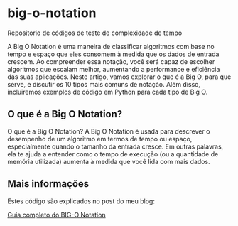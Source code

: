 # big-o-notation

Repositorio de códigos de teste de complexidade de tempo

A Big O Notation é uma maneira de classificar algoritmos com base no tempo e espaço que eles consomem à medida que os dados de entrada crescem. Ao compreender essa notação, você será capaz de escolher algoritmos que escalam melhor, aumentando a performance e eficiência das suas aplicações. Neste artigo, vamos explorar o que é a Big O, para que serve, e discutir os 10 tipos mais comuns de notação. Além disso, incluiremos exemplos de código em Python para cada tipo de Big O.

## O que é a Big O Notation?
O que é a Big O Notation?
A Big O Notation é usada para descrever o desempenho de um algoritmo em termos de tempo ou espaço, especialmente quando o tamanho da entrada cresce. Em outras palavras, ela te ajuda a entender como o tempo de execução (ou a quantidade de memória utilizada) aumenta à medida que você lida com mais dados.

## Mais informações

Estes código são explicados no post do meu blog:

[Guia completo do BIG-O Notation](https://berlotto.me/posts/entendendo-a-big-o-notation-um-guia-completo-para-desenvolvedores/)
